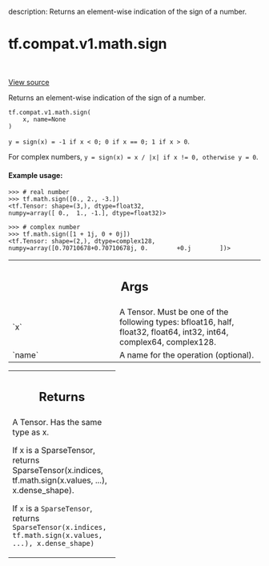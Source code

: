 description: Returns an element-wise indication of the sign of a number.

<div itemscope itemtype="http://developers.google.com/ReferenceObject">
<meta itemprop="name" content="tf.compat.v1.math.sign" />
<meta itemprop="path" content="Stable" />
</div>

# tf.compat.v1.math.sign

<!-- Insert buttons and diff -->

<table class="tfo-notebook-buttons tfo-api nocontent" align="left">

</table>

<a target="_blank" class="external" href="/code/stable/tensorflow/python/ops/math_ops.py">View source</a>



Returns an element-wise indication of the sign of a number.


<pre class="devsite-click-to-copy prettyprint lang-py tfo-signature-link">
<code>tf.compat.v1.math.sign(
    x, name=None
)
</code></pre>



<!-- Placeholder for "Used in" -->

`y = sign(x) = -1 if x < 0; 0 if x == 0; 1 if x > 0`.

For complex numbers, `y = sign(x) = x / |x| if x != 0, otherwise y = 0`.

#### Example usage:



```
>>> # real number
>>> tf.math.sign([0., 2., -3.])
<tf.Tensor: shape=(3,), dtype=float32,
numpy=array([ 0.,  1., -1.], dtype=float32)>
```

```
>>> # complex number
>>> tf.math.sign([1 + 1j, 0 + 0j])
<tf.Tensor: shape=(2,), dtype=complex128,
numpy=array([0.70710678+0.70710678j, 0.        +0.j        ])>
```

<!-- Tabular view -->
 <table class="responsive fixed orange">
<colgroup><col width="214px"><col></colgroup>
<tr><th colspan="2"><h2 class="add-link">Args</h2></th></tr>

<tr>
<td>
`x`<a id="x"></a>
</td>
<td>
A Tensor. Must be one of the following types: bfloat16, half, float32,
float64, int32, int64, complex64, complex128.
</td>
</tr><tr>
<td>
`name`<a id="name"></a>
</td>
<td>
A name for the operation (optional).
</td>
</tr>
</table>



<!-- Tabular view -->
 <table class="responsive fixed orange">
<colgroup><col width="214px"><col></colgroup>
<tr><th colspan="2"><h2 class="add-link">Returns</h2></th></tr>
<tr class="alt">
<td colspan="2">
A Tensor. Has the same type as x.

If x is a SparseTensor, returns SparseTensor(x.indices,
  tf.math.sign(x.values, ...), x.dense_shape).

 If `x` is a `SparseTensor`, returns
 `SparseTensor(x.indices, tf.math.sign(x.values, ...), x.dense_shape)`
</td>
</tr>

</table>

